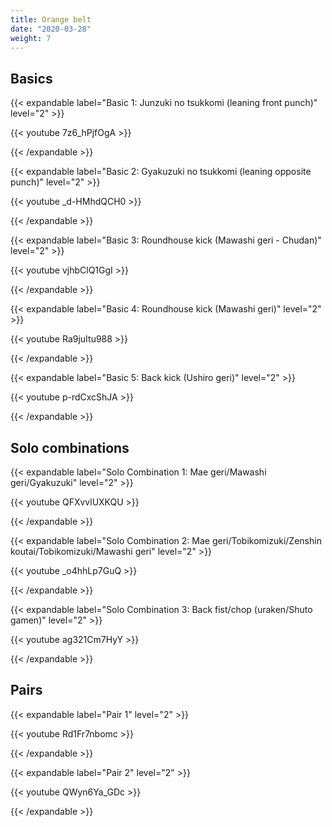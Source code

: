 ```yaml
---
title: Orange belt
date: "2020-03-28"
weight: 7
---
```


## Basics

{{< expandable label="Basic 1: Junzuki no tsukkomi (leaning front punch)" level="2" >}}

{{< youtube 7z6_hPjfOgA >}}

{{< /expandable >}}

{{< expandable label="Basic 2: Gyakuzuki no tsukkomi (leaning opposite punch)" level="2" >}}

{{< youtube _d-HMhdQCH0 >}}

{{< /expandable >}}

{{< expandable label="Basic 3: Roundhouse kick (Mawashi geri - Chudan)" level="2" >}}

{{< youtube vjhbClQ1GgI >}}

{{< /expandable >}}

{{< expandable label="Basic 4: Roundhouse kick (Mawashi geri)" level="2" >}}

{{< youtube Ra9juItu988 >}}

{{< /expandable >}}

{{< expandable label="Basic 5: Back kick (Ushiro geri)" level="2" >}}

{{< youtube p-rdCxcShJA >}}

{{< /expandable >}}


## Solo combinations

{{< expandable label="Solo Combination 1: Mae geri/Mawashi geri/Gyakuzuki" level="2" >}}

{{< youtube QFXvvlUXKQU >}}

{{< /expandable >}}

{{< expandable label="Solo Combination 2: Mae geri/Tobikomizuki/Zenshin koutai/Tobikomizuki/Mawashi geri" level="2" >}}

{{< youtube _o4hhLp7GuQ >}}

{{< /expandable >}}

{{< expandable label="Solo Combination 3: Back fist/chop (uraken/Shuto gamen)" level="2" >}}

{{< youtube ag321Cm7HyY >}}

{{< /expandable >}}

## Pairs

{{< expandable label="Pair 1" level="2" >}}

{{< youtube Rd1Fr7nbomc >}}

{{< /expandable >}}

{{< expandable label="Pair 2" level="2" >}}

{{< youtube QWyn6Ya_GDc >}}

{{< /expandable >}}

